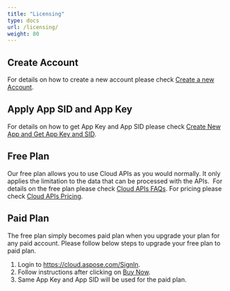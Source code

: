 ```yaml
---
title: "Licensing"
type: docs
url: /licensing/
weight: 80
---
```


## **Create Account**
For details on how to create a new account please check [Create a new Account](https://docs.aspose.cloud/total/creating-and-managing-account/).
## **Apply App SID and App Key**
For details on how to get App Key and App SID please check [Create New App and Get App Key and SID](https://docs.aspose.cloud/total/create-new-app-and-get-app-key-and-sid/).
## **Free Plan**
Our free plan allows you to use Cloud APIs as you would normally. It only applies the limitation to the data that can be processed with the APIs.  For details on the free plan please check [Cloud APIs FAQs](https://purchase.aspose.cloud/policies/faq). For pricing please check [Cloud APIs Pricing](https://purchase.aspose.cloud/pricing).
## **Paid Plan**
The free plan simply becomes paid plan when you upgrade your plan for any paid account. Please follow below steps to upgrade your free plan to paid plan.

1. Login to <https://cloud.aspose.com/SignIn>.
2. Follow instructions after clicking on [Buy Now](https://dashboard.aspose.cloud/#/plan).
3. Same App Key and App SID will be used for the paid plan.




